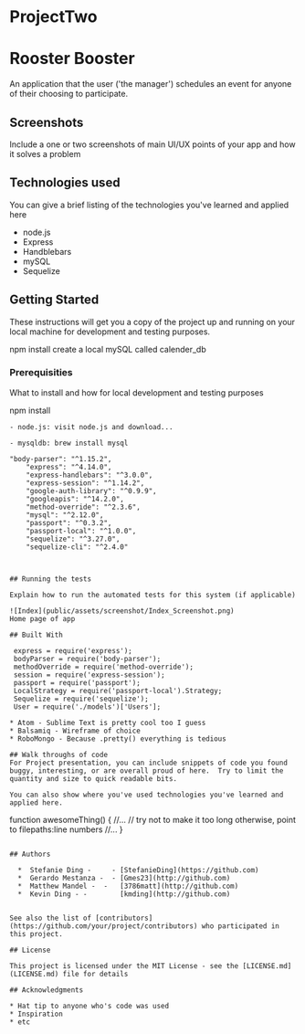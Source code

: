 # ProjectTwo
# Rooster Booster

An application that the user ('the manager') schedules an event for anyone of their choosing to participate.

## Screenshots
Include a one or two screenshots of main UI/UX points of your app and how it solves a problem

## Technologies used
You can give a brief listing of the technologies you've learned and applied here
- node.js
- Express
- Handblebars
- mySQL
- Sequelize

## Getting Started

These instructions will get you a copy of the project up and running on your local machine for development and testing purposes.

npm install
create a local mySQL called calender_db

### Prerequisities

What to install and how for local development and testing purposes

npm install 
```
- node.js: visit node.js and download...

- mysqldb: brew install mysql

"body-parser": "^1.15.2",
    "express": "^4.14.0",
    "express-handlebars": "^3.0.0",
    "express-session": "^1.14.2",
    "google-auth-library": "^0.9.9",
    "googleapis": "^14.2.0",
    "method-override": "^2.3.6",
    "mysql": "^2.12.0",
    "passport": "^0.3.2",
    "passport-local": "^1.0.0",
    "sequelize": "^3.27.0",
    "sequelize-cli": "^2.4.0"



## Running the tests

Explain how to run the automated tests for this system (if applicable)

![Index](public/assets/screenshot/Index_Screenshot.png)
Home page of app

## Built With

 express = require('express');
 bodyParser = require('body-parser');
 methodOverride = require('method-override');
 session = require('express-session');
 passport = require('passport');
 LocalStrategy = require('passport-local').Strategy;
 Sequelize = require('sequelize');
 User = require('./models')['Users'];

* Atom - Sublime Text is pretty cool too I guess
* Balsamiq - Wireframe of choice 
* RoboMongo - Because .pretty() everything is tedious

## Walk throughs of code
For Project presentation, you can include snippets of code you found buggy, interesting, or are overall proud of here.  Try to limit the quantity and size to quick readable bits.

You can also show where you've used technologies you've learned and applied here.

```
function awesomeThing() {
    //...
    // try not to make it too long otherwise, point to filepaths:line numbers
    //...
}
```

## Authors
    
  *  Stefanie Ding -     - [StefanieDing](https://github.com)
  *  Gerardo Mestanza -  - [Gmes23](http://github.com)
  *  Matthew Mandel -  -   [3786matt](http://github.com) 
  *  Kevin Ding - -        [kmding](http://github.com)


See also the list of [contributors](https://github.com/your/project/contributors) who participated in this project.

## License

This project is licensed under the MIT License - see the [LICENSE.md](LICENSE.md) file for details

## Acknowledgments

* Hat tip to anyone who's code was used
* Inspiration
* etc